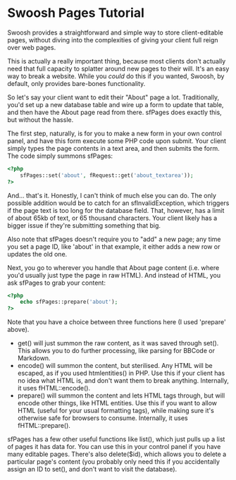 # Swoosh Pages Tutorial

Swoosh provides a straightforward and simple way to store client-editable pages, without diving into the complexities of giving your client full reign over web pages.

This is actually a really important thing, because most clients don't actually need that full capacity to splatter around new pages to their will. It's an easy way to break a website. While you *could* do this if you wanted, Swoosh, by default, only provides bare-bones functionality.

So let's say your client want to edit their "About" page a lot. Traditionally, you'd set up a new database table and wire up a form to update that table, and then have the About page read from there. sfPages does exactly this, but without the hassle.

The first step, naturally, is for you to make a new form in your own control panel, and have this form execute some PHP code upon submit. Your client simply types the page contents in a text area, and then submits the form. The code simply summons sfPages:

```php
<?php
	sfPages::set('about', fRequest::get('about_textarea'));
?>
```

And… that's it. Honestly, I can't think of much else you can do. The only possible addition would be to catch for an sfInvalidException, which triggers if the page text is too long for the database field. That, however, has a limit of about 65kb of text, or 65 thousand characters. Your client likely has a bigger issue if they're submitting something that big.

Also note that sfPages doesn't require you to "add" a new page; any time you set a page ID, like 'about' in that example, it either adds a new row or updates the old one.

Next, you go to wherever you handle that About page content (i.e. where you'd usually just type the page in raw HTML). And instead of HTML, you ask sfPages to grab your content:

```php
<?php
	echo sfPages::prepare('about');
?>
```

Note that you have a choice between three functions here (I used 'prepare' above).
- get() will just summon the raw content, as it was saved through set(). This allows you to do further processing, like parsing for BBCode or Markdown.
- encode() will summon the content, but sterilised. Any HTML will be escaped, as if you used htmlentities() in PHP. Use this if your client has no idea what HTML is, and don't want them to break anything. Internally, it uses fHTML::encode().
- prepare() will summon the content and lets HTML tags through, but will encode other things, like HTML entities. Use this if you want to allow HTML (useful for your usual formatting tags), while making sure it's otherwise safe for browsers to consume. Internally, it uses fHTML::prepare().

sfPages has a few other useful functions like list(), which just pulls up a list of pages it has data for. You can use this in your control panel if you have many editable pages. There's also delete($id), which allows you to delete a particular page's content (you probably only need this if you accidentally assign an ID to set(), and don't want to visit the database).